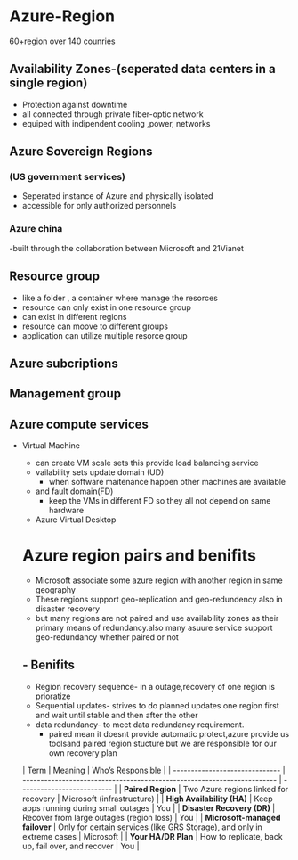 # Azure-Region
60+region over 140 counries
## Availability Zones-(seperated data centers in a single region)
- Protection against downtime
- all connected through private fiber-optic network
- equiped with indipendent cooling ,power, networks
## Azure Sovereign Regions
### (US government services)
- Seperated instance  of Azure and physically isolated
- accessible for only authorized personnels
### Azure china
-built through the collaboration between Microsoft and 21Vianet
## Resource group
- like a folder , a container where manage the resorces
- resource can only exist in one resource group
- can exist in different regions
- resource can moove to different groups
- application can utilize multiple resorce group
## Azure subcriptions
## Management group
## Azure compute services
- Virtual Machine
  - can create VM scale sets this provide load balancing service
  - vailability sets update domain (UD)
      - when software maitenance happen other machines are available
  - and fault domain(FD)
      - keep the VMs in different FD so they all not depend on same hardware
  - Azure Virtual Desktop
  # Azure region pairs and benifits
  - Microsoft associate some azure region with another region in same geography
  - These regions support geo-replication and geo-redundency also in disaster recovery
  - but many regions are not paired and use availability zones as their primary means of redundancy.also many asuure service support geo-redundancy whether paired or not
  ## - Benifits
  - Region recovery sequence- in a outage,recovery of one region is prioratize
  - Sequential updates- strives to do  planned updates one region first and wait until stable and then after the other
  - data redundancy- to meet data redundancy requirement.
     -  paired mean it doesnt provide automatic protect,azure provide us toolsand paired region stucture but we are responsible for our own recovery plan
  
  | Term                           | Meaning                                                                 | Who’s Responsible          |
| ------------------------------ | ----------------------------------------------------------------------- | -------------------------- |
| **Paired Region**              | Two Azure regions linked for recovery                                   | Microsoft (infrastructure) |
| **High Availability (HA)**     | Keep apps running during small outages                                  | You                        |
| **Disaster Recovery (DR)**     | Recover from large outages (region loss)                                | You                        |
| **Microsoft-managed failover** | Only for certain services (like GRS Storage), and only in extreme cases | Microsoft                  |
| **Your HA/DR Plan**            | How to replicate, back up, fail over, and recover                       | You                        |

    
   
